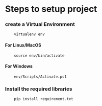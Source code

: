 # Steps to setup project

### create a Virtual Environment

```
    virtualenv env
```

#### For Linux/MacOS

```
    source env/bin/activate
```

#### For Windows

```
    env/Scripts/Activate.ps1
```

### Install the required libraries

```
    pip install requirement.txt
```
